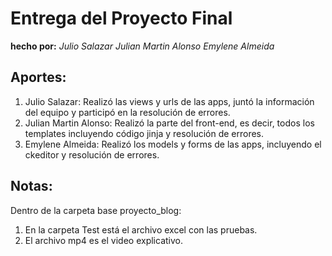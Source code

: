 # Entrega del Proyecto Final

**hecho por:**
_Julio Salazar_
_Julian Martin Alonso_
_Emylene Almeida_


## Aportes:

1. Julio Salazar: Realizó las views y urls de las apps, juntó la información del equipo y participó en la resolución de errores.
2. Julian Martin Alonso: Realizó la parte del front-end, es decir, todos los templates incluyendo código jinja y resolución de errores.
3. Emylene Almeida: Realizó los models y forms de las apps, incluyendo el ckeditor y resolución de errores.


## Notas:
Dentro de la carpeta base proyecto_blog:
1. En la carpeta Test está el archivo excel con las pruebas.
2. El archivo mp4 es el video explicativo.
